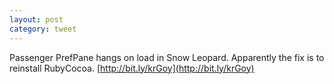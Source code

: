 ```yaml
---
layout: post
category: tweet
---
```

Passenger PrefPane hangs on load in Snow Leopard. Apparently the fix is to reinstall RubyCocoa. [http://bit.ly/krGoy](http://bit.ly/krGoy)

